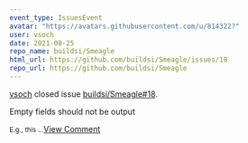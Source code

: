 ```yaml
---
event_type: IssuesEvent
avatar: "https://avatars.githubusercontent.com/u/814322?"
user: vsoch
date: 2021-08-25
repo_name: buildsi/Smeagle
html_url: https://github.com/buildsi/Smeagle/issues/18
repo_url: https://github.com/buildsi/Smeagle
---
```


<a href='https://github.com/vsoch' target='_blank'>vsoch</a> closed issue <a href='https://github.com/buildsi/Smeagle/issues/18' target='_blank'>buildsi/Smeagle#18</a>.

<p>Empty fields should not be output</p><small>E.g., this...</small><a href='https://github.com/buildsi/Smeagle/issues/18' target='_blank'>View Comment</a>